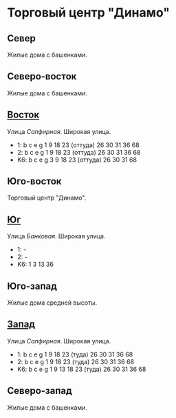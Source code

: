 # Торговый центр "Динамо"

## Север

Жилые дома с башенками.

## Северо-восток

Жилые дома с башенками.

## [Восток](./600085.md)

Улица *Сапфирная*.
Широкая улица.

* 1:    b   c   e   g
        1   9   18  23 (оттуда) 26  30  31  36  68
* 2:    b   c   e   g
        1   9   18  23 (оттуда) 26  30  31  36  68
* K6:   b   c   e   g
        3   9   18  23 (оттуда) 26  30  31  68

## Юго-восток

Торговый центр "Динамо".

## [Юг](./592090.md)

Улица *Банковая*.
Широкая улица.

* 1:    -
* 2:    -
* K6:   1   3   13  36

## Юго-запад

Жилые дома средней высоты.

## [Запад](./590080.md)

Улица *Сапфирная*.
Широкая улица.

* 1:    b   c   e   g
        1   9   18  23 (туда)   26  30  31  36  68
* 2:    b   c   e   g
        1   9   18  23 (туда)   26  30  31  36  68
* K6:   b   c   e   g
        1   9   13  18  23 (туда)   26  30  31  36  68

## Северо-запад

Жилые дома с башенками.
